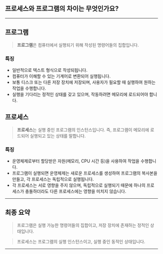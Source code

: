 ## 프로세스와 프로그램의 차이는 무엇인가요?

---

## **프로그램**
> **프로그램**은 컴퓨터에서 실행되기 위해 작성된 명령어들의 집합입니다.

### 특징
- 일반적으로 텍스트 형식으로 작성되됩니다.
- 컴퓨터가 이해할 수 있는 기계어로 변환되어 실행됩니다.
- 보통 디스크 또는 다른 저장 장치에 저장되며, 사용자가 필요할 때 실행하여 원하는 작업을 수행합니다.
- 실행을 기다리는 정적인 상태를 갖고 있으며, 작동하려면 메모리에 로드되어야 합니다.

## **프로세스**
> **프로세스**는 실행 중인 프로그램의 인스턴스입니다. 즉, 프로그램이 메모리에 로드되어 실행되고 있는 상태를 말합니다. 

### 특징
- 운영체제로부터 할당받은 자원(메모리, CPU 시간 등)을 사용하여 작업을 수행합니다.
- 프로그램이 실행되면 운영체제는 새로운 프로세스를 생성하여 프로그램의 복사본을 만들고, 각 프로세스는 독립적으로 실행됩니다.
- 각 프로세스는 서로 영향을 주지 않으며, 독립적으로 실행되기 때문에 하나의 프로세스가 충돌하더라도 다른 프로세스에는 영향을 미치지 않습니다.




---
## 최종 요약
> 프로그램은 실행 가능한 명령어들의 집합이고, 저장 장치에 존재하는 정적인 상태입니다.

> 프로세스는 프로그램의 실행 인스턴스이고, 실행 중인 동적인 상태입니다. 
---